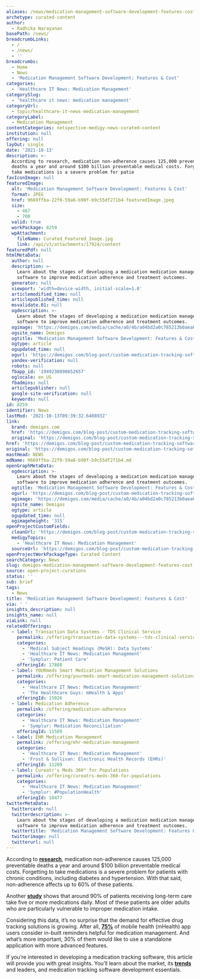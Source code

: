 ```yaml
---
aliases: /news/medication-management-software-development-features-cost
archetype: curated-content
author:
  - Radhika Narayanan
basePath: /news/
breadcrumbLinks:
  - /
  - /news/
  - ''
breadcrumbs:
  - Home
  - News
  - 'Medication Management Software Development: Features & Cost'
categories:
  - 'Healthcare IT News: Medication Management'
categorySlug:
  - 'healthcare it news: medication management'
categoryUrl:
  - topic/healthcare-it-news-medication-management
categoryLabel:
  - Medication Management
contentCategories: netspective-medigy-news-curated-content
institution: null
offering: null
layOut: single
date: '2021-10-13'
description: >-
  According to research, medication non-adherence causes 125,000 preventable
  deaths a year and around $100 billion preventable medical costs. Forgetting to
  take medications is a severe problem for patie
favIconImage: null
featuredImage:
  alt: 'Medication Management Software Development: Features & Cost'
  format: JPEG
  href: 9669ffba-22f0-59a6-b90f-b9c55df271b4-featuredImage.jpeg
  size:
    - 467
    - 700
  valid: true
  workPackage: 8259
  wpAttachment:
    fileName: Curated_Featured_Image.jpg
    link: /api/v3/attachments/17924/content
featuredPdf: null
htmlMetaData:
  author: null
  description: >-
    Learn about the stages of developing a medication medication management
    software to improve medication adherence and treatment outcomes.
  generator: null
  viewport: 'width=device-width, initial-scale=1.0'
  articlemodified_time: null
  articlepublished_time: null
  msvalidate.01: null
  ogdescription: >-
    Learn about the stages of developing a medication medication management
    software to improve medication adherence and treatment outcomes.
  ogimage: 'https://demigos.com/media/cache/a0/4b/a04bd2a0c785213b0aea62b78ec0bab5.jpg'
  ogsite_name: Demigos
  ogtitle: 'Medication Management Software Development: Features & Cost'
  ogtype: article
  ogupdated_time: null
  ogurl: 'https://demigos.com/blog-post/custom-medication-tracking-software/'
  yandex-verification: null
  robots: null
  fbapp_id: '1949238098652657'
  oglocale: en_US
  fbadmins: null
  articlepublisher: null
  google-site-verification: null
  keywords: null
id: 8259
identifier: News
lastMod: '2021-10-13T09:39:32.640893Z'
link:
  brand: demigos.com
  href: 'https://demigos.com/blog-post/custom-medication-tracking-software/'
  original: 'https://demigos.com/blog-post/custom-medication-tracking-software/'
href: 'https://demigos.com/blog-post/custom-medication-tracking-software/'
original: 'https://demigos.com/blog-post/custom-medication-tracking-software/'
mastHead: NEWS
mdName: 9669ffba-22f0-59a6-b90f-b9c55df271b4.md
openGraphMetaData:
  ogdescription: >-
    Learn about the stages of developing a medication medication management
    software to improve medication adherence and treatment outcomes.
  ogtitle: 'Medication Management Software Development: Features & Cost'
  ogurl: 'https://demigos.com/blog-post/custom-medication-tracking-software/'
  ogimage: 'https://demigos.com/media/cache/a0/4b/a04bd2a0c785213b0aea62b78ec0bab5.jpg'
  ogsite_name: Demigos
  ogtype: article
  ogupdated_time: null
  ogimageheight: '315'
openProjectCustomFields:
  cleanUrl: 'https://demigos.com/blog-post/custom-medication-tracking-software/'
  medigyTopics:
    - 'Healthcare IT News: Medication Management'
  sourceUrl: 'https://demigos.com/blog-post/custom-medication-tracking-software/'
openProjectWorkPackageType: Curated Content
searchCategory: News
slug: demigos-medication-management-software-development-features-cost
source: open-project-curations
status: ''
sub: brief
tags:
  - News
title: 'Medication Management Software Development: Features & Cost'
via: ' '
insights_description: null
insights_name: null
viaLink: null
relatedOfferings:
  - label: Transaction Data Systems - TDS Clinical Service
    permalink: /offering/transaction-data-systems---tds-clinical-service
    categories:
      - 'Medical Subject Headings (MeSH): Data Systems'
      - 'Healthcare IT News: Medication Management'
      - 'Symplur: Patient Care'
    offeringId: 17888
  - label: YOURmeds Smart Medication Management Solutions
    permalink: /offering/yourmeds-smart-medication-management-solutions
    categories:
      - 'Healthcare IT News: Medication Management'
      - 'The Healthcare Guys: mHealth & Apps'
    offeringId: 15026
  - label: Medication Adherence
    permalink: /offering/medication-adherence
    categories:
      - 'Healthcare IT News: Medication Management'
      - 'Symplur: Medication Reconciliation'
    offeringId: 11509
  - label: EHR Medication Management
    permalink: /offering/ehr-medication-management
    categories:
      - 'Healthcare IT News: Medication Management'
      - 'Frost & Sullivan: Electronic Health Records (EHRs)'
    offeringId: 11209
  - label: Cureatr's Meds 360° for Populations
    permalink: /offering/cureatrs-meds-360-for-populations
    categories:
      - 'Healthcare IT News: Medication Management'
      - 'Symplur: #PopulationHealth'
    offeringId: 10477
twitterMetaData:
  twittercard: null
  twitterdescription: >-
    Learn about the stages of developing a medication medication management
    software to improve medication adherence and treatment outcomes.
  twittertitle: 'Medication Management Software Development: Features & Cost'
  twitterimage: null
  twitterurl: null
---
```

<p>According to <a href="https://www.ncbi.nlm.nih.gov/pmc/articles/PMC6045499/"><strong>research</strong></a>, medication non-adherence causes 125,000 preventable deaths a year and around $100 billion preventable medical costs. Forgetting to take medications is a severe problem for patients with chronic conditions, including diabetes and hypertension. With that said, non-adherence affects up to 60% of these patients.&nbsp;</p><p>Another <a href="https://www.aafp.org/afp/2019/0701/p32.html"><strong>study</strong></a> shows that around 90% of patients receiving long-term care take five or more medications daily. Most of these patients are older adults who are particularly vulnerable to improper medication intake.</p><p>Considering this data, it’s no surprise that the demand for effective drug tracking solutions is growing. After all, <a href="https://liquid-state.com/medication-management-leveraging-mhealth-apps/"><strong>75%</strong></a> of mobile health (mHealth) app users consider in-built reminders helpful for medication management. And what’s more important, 30% of them would like to use a standalone application with more advanced features.</p><p>If you’re interested in developing a medication tracking software, this article will provide you with great insights. You’ll learn about the market, its <a href="https://demigos.com/blog-post/major-healthcare-technology-trends/"><strong>trends</strong></a> and leaders, and medication tracking software development essentials.</p>